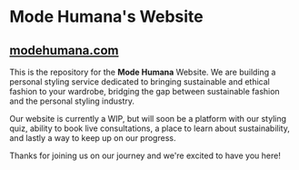 # Mode Humana's Website

## [modehumana.com](modehumana.com)

This is the repository for the **Mode Humana** Website. We are building a personal styling service dedicated to bringing sustainable and ethical fashion to your wardrobe, bridging the gap between sustainable fashion and the personal styling industry.

Our website is currently a WIP, but will soon be a platform with our styling quiz, ability to book live consultations, a place to learn about sustainability, and lastly a way to keep up on our progress.

Thanks for joining us on our journey and we're excited to have you here!

